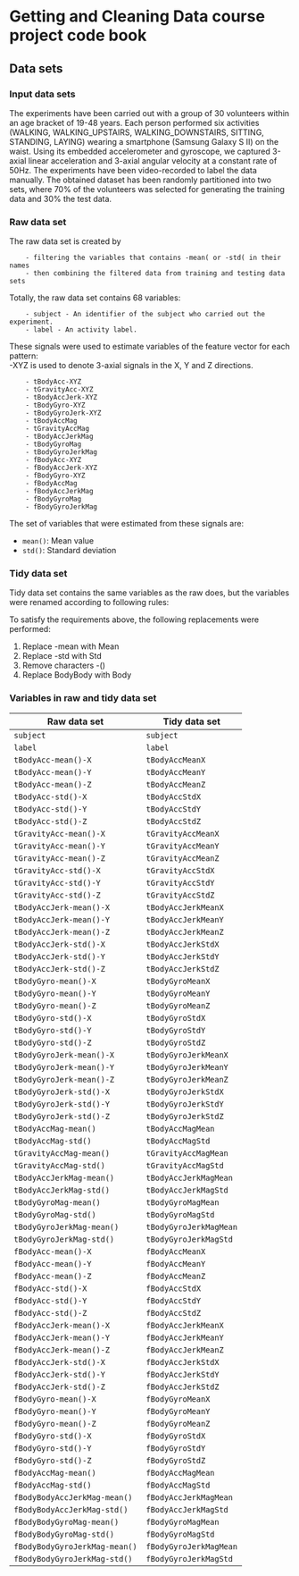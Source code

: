 # Getting and Cleaning Data course project code book  

## Data sets

### Input data sets

The experiments have been carried out with a group of 30 volunteers within an age bracket of 19-48 years. Each person performed six activities (WALKING, WALKING_UPSTAIRS, WALKING_DOWNSTAIRS, SITTING, STANDING, LAYING) wearing a smartphone (Samsung Galaxy S II) on the waist. Using its embedded accelerometer and gyroscope, we captured 3-axial linear acceleration and 3-axial angular velocity at a constant rate of 50Hz. The experiments have been video-recorded to label the data manually. The obtained dataset has been randomly partitioned into two sets, where 70% of the volunteers was selected for generating the training data and 30% the test data. 

### Raw data set

The raw data set is created by 

        - filtering the variables that contains -mean( or -std( in their names
        - then combining the filtered data from training and testing data sets

Totally, the raw data set contains 68 variables:

        - subject - An identifier of the subject who carried out the experiment.
        - label - An activity label.

These signals were used to estimate variables of the feature vector for each pattern:  
-XYZ is used to denote 3-axial signals in the X, Y and Z directions.

        - tBodyAcc-XYZ
        - tGravityAcc-XYZ
        - tBodyAccJerk-XYZ
        - tBodyGyro-XYZ
        - tBodyGyroJerk-XYZ
        - tBodyAccMag
        - tGravityAccMag
        - tBodyAccJerkMag
        - tBodyGyroMag
        - tBodyGyroJerkMag
        - fBodyAcc-XYZ
        - fBodyAccJerk-XYZ
        - fBodyGyro-XYZ
        - fBodyAccMag
        - fBodyAccJerkMag
        - fBodyGyroMag
        - fBodyGyroJerkMag

The set of variables that were estimated from these signals are: 
 * `mean()`: Mean value
 * `std()`: Standard deviation

### Tidy data set

Tidy data set contains the same variables as the raw does, but the variables
were renamed according to following rules:

To satisfy the requirements above, the following replacements were performed:
 1. Replace -mean with Mean
 1. Replace -std with Std
 1. Remove characters -()
 1. Replace BodyBody with Body

### Variables in raw and tidy data set

 Raw data set | Tidy data set
 -------------|--------------
 `subject` | `subject`
 `label` | `label`
 `tBodyAcc-mean()-X` | `tBodyAccMeanX`
 `tBodyAcc-mean()-Y` | `tBodyAccMeanY`
 `tBodyAcc-mean()-Z` | `tBodyAccMeanZ`
 `tBodyAcc-std()-X` | `tBodyAccStdX`
 `tBodyAcc-std()-Y` | `tBodyAccStdY`
 `tBodyAcc-std()-Z` | `tBodyAccStdZ`
 `tGravityAcc-mean()-X` | `tGravityAccMeanX`
 `tGravityAcc-mean()-Y` | `tGravityAccMeanY`
 `tGravityAcc-mean()-Z` | `tGravityAccMeanZ`
 `tGravityAcc-std()-X` | `tGravityAccStdX`
 `tGravityAcc-std()-Y` | `tGravityAccStdY`
 `tGravityAcc-std()-Z` | `tGravityAccStdZ`
 `tBodyAccJerk-mean()-X` | `tBodyAccJerkMeanX`
 `tBodyAccJerk-mean()-Y` | `tBodyAccJerkMeanY`
 `tBodyAccJerk-mean()-Z` | `tBodyAccJerkMeanZ`
 `tBodyAccJerk-std()-X` | `tBodyAccJerkStdX`
 `tBodyAccJerk-std()-Y` | `tBodyAccJerkStdY`
 `tBodyAccJerk-std()-Z` | `tBodyAccJerkStdZ`
 `tBodyGyro-mean()-X` | `tBodyGyroMeanX`
 `tBodyGyro-mean()-Y` | `tBodyGyroMeanY`
 `tBodyGyro-mean()-Z` | `tBodyGyroMeanZ`
 `tBodyGyro-std()-X` | `tBodyGyroStdX`
 `tBodyGyro-std()-Y` | `tBodyGyroStdY`
 `tBodyGyro-std()-Z` | `tBodyGyroStdZ`
 `tBodyGyroJerk-mean()-X` | `tBodyGyroJerkMeanX`
 `tBodyGyroJerk-mean()-Y` | `tBodyGyroJerkMeanY`
 `tBodyGyroJerk-mean()-Z` | `tBodyGyroJerkMeanZ`
 `tBodyGyroJerk-std()-X` | `tBodyGyroJerkStdX`
 `tBodyGyroJerk-std()-Y` | `tBodyGyroJerkStdY`
 `tBodyGyroJerk-std()-Z` | `tBodyGyroJerkStdZ`
 `tBodyAccMag-mean()` | `tBodyAccMagMean`
 `tBodyAccMag-std()` | `tBodyAccMagStd`
 `tGravityAccMag-mean()` | `tGravityAccMagMean`
 `tGravityAccMag-std()` | `tGravityAccMagStd`
 `tBodyAccJerkMag-mean()` | `tBodyAccJerkMagMean`
 `tBodyAccJerkMag-std()` | `tBodyAccJerkMagStd`
 `tBodyGyroMag-mean()` | `tBodyGyroMagMean`
 `tBodyGyroMag-std()` | `tBodyGyroMagStd`
 `tBodyGyroJerkMag-mean()` | `tBodyGyroJerkMagMean`
 `tBodyGyroJerkMag-std()` | `tBodyGyroJerkMagStd`
 `fBodyAcc-mean()-X` | `fBodyAccMeanX`
 `fBodyAcc-mean()-Y` | `fBodyAccMeanY`
 `fBodyAcc-mean()-Z` | `fBodyAccMeanZ`
 `fBodyAcc-std()-X` | `fBodyAccStdX`
 `fBodyAcc-std()-Y` | `fBodyAccStdY`
 `fBodyAcc-std()-Z` | `fBodyAccStdZ`
 `fBodyAccJerk-mean()-X` | `fBodyAccJerkMeanX`
 `fBodyAccJerk-mean()-Y` | `fBodyAccJerkMeanY`
 `fBodyAccJerk-mean()-Z` | `fBodyAccJerkMeanZ`
 `fBodyAccJerk-std()-X` | `fBodyAccJerkStdX`
 `fBodyAccJerk-std()-Y` | `fBodyAccJerkStdY`
 `fBodyAccJerk-std()-Z` | `fBodyAccJerkStdZ`
 `fBodyGyro-mean()-X` | `fBodyGyroMeanX`
 `fBodyGyro-mean()-Y` | `fBodyGyroMeanY`
 `fBodyGyro-mean()-Z` | `fBodyGyroMeanZ`
 `fBodyGyro-std()-X` | `fBodyGyroStdX`
 `fBodyGyro-std()-Y` | `fBodyGyroStdY`
 `fBodyGyro-std()-Z` | `fBodyGyroStdZ`
 `fBodyAccMag-mean()` | `fBodyAccMagMean`
 `fBodyAccMag-std()` | `fBodyAccMagStd`
 `fBodyBodyAccJerkMag-mean()` | `fBodyAccJerkMagMean`
 `fBodyBodyAccJerkMag-std()` | `fBodyAccJerkMagStd`
 `fBodyBodyGyroMag-mean()` | `fBodyGyroMagMean`
 `fBodyBodyGyroMag-std()` | `fBodyGyroMagStd`
 `fBodyBodyGyroJerkMag-mean()` | `fBodyGyroJerkMagMean`
 `fBodyBodyGyroJerkMag-std()` | `fBodyGyroJerkMagStd`
